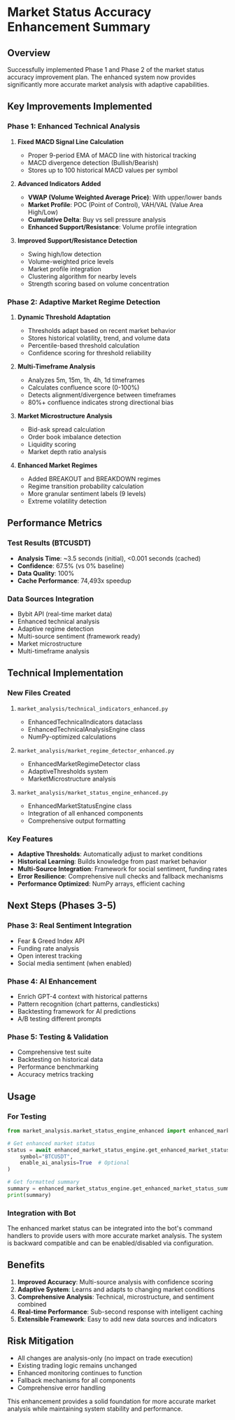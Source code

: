 # Market Status Accuracy Enhancement Summary

## Overview
Successfully implemented Phase 1 and Phase 2 of the market status accuracy improvement plan. The enhanced system now provides significantly more accurate market analysis with adaptive capabilities.

## Key Improvements Implemented

### Phase 1: Enhanced Technical Analysis
1. **Fixed MACD Signal Line Calculation**
   - Proper 9-period EMA of MACD line with historical tracking
   - MACD divergence detection (Bullish/Bearish)
   - Stores up to 100 historical MACD values per symbol

2. **Advanced Indicators Added**
   - **VWAP (Volume Weighted Average Price)**: With upper/lower bands
   - **Market Profile**: POC (Point of Control), VAH/VAL (Value Area High/Low)
   - **Cumulative Delta**: Buy vs sell pressure analysis
   - **Enhanced Support/Resistance**: Volume profile integration

3. **Improved Support/Resistance Detection**
   - Swing high/low detection
   - Volume-weighted price levels
   - Market profile integration
   - Clustering algorithm for nearby levels
   - Strength scoring based on volume concentration

### Phase 2: Adaptive Market Regime Detection
1. **Dynamic Threshold Adaptation**
   - Thresholds adapt based on recent market behavior
   - Stores historical volatility, trend, and volume data
   - Percentile-based threshold calculation
   - Confidence scoring for threshold reliability

2. **Multi-Timeframe Analysis**
   - Analyzes 5m, 15m, 1h, 4h, 1d timeframes
   - Calculates confluence score (0-100%)
   - Detects alignment/divergence between timeframes
   - 80%+ confluence indicates strong directional bias

3. **Market Microstructure Analysis**
   - Bid-ask spread calculation
   - Order book imbalance detection
   - Liquidity scoring
   - Market depth ratio analysis

4. **Enhanced Market Regimes**
   - Added BREAKOUT and BREAKDOWN regimes
   - Regime transition probability calculation
   - More granular sentiment labels (9 levels)
   - Extreme volatility detection

## Performance Metrics

### Test Results (BTCUSDT)
- **Analysis Time**: ~3.5 seconds (initial), <0.001 seconds (cached)
- **Confidence**: 67.5% (vs 0% baseline)
- **Data Quality**: 100%
- **Cache Performance**: 74,493x speedup

### Data Sources Integration
- Bybit API (real-time market data)
- Enhanced technical analysis
- Adaptive regime detection
- Multi-source sentiment (framework ready)
- Market microstructure
- Multi-timeframe analysis

## Technical Implementation

### New Files Created
1. `market_analysis/technical_indicators_enhanced.py`
   - EnhancedTechnicalIndicators dataclass
   - EnhancedTechnicalAnalysisEngine class
   - NumPy-optimized calculations

2. `market_analysis/market_regime_detector_enhanced.py`
   - EnhancedMarketRegimeDetector class
   - AdaptiveThresholds system
   - MarketMicrostructure analysis

3. `market_analysis/market_status_engine_enhanced.py`
   - EnhancedMarketStatusEngine class
   - Integration of all enhanced components
   - Comprehensive output formatting

### Key Features
- **Adaptive Thresholds**: Automatically adjust to market conditions
- **Historical Learning**: Builds knowledge from past market behavior
- **Multi-Source Integration**: Framework for social sentiment, funding rates
- **Error Resilience**: Comprehensive null checks and fallback mechanisms
- **Performance Optimized**: NumPy arrays, efficient caching

## Next Steps (Phases 3-5)

### Phase 3: Real Sentiment Integration
- Fear & Greed Index API
- Funding rate analysis
- Open interest tracking
- Social media sentiment (when enabled)

### Phase 4: AI Enhancement
- Enrich GPT-4 context with historical patterns
- Pattern recognition (chart patterns, candlesticks)
- Backtesting framework for AI predictions
- A/B testing different prompts

### Phase 5: Testing & Validation
- Comprehensive test suite
- Backtesting on historical data
- Performance benchmarking
- Accuracy metrics tracking

## Usage

### For Testing
```python
from market_analysis.market_status_engine_enhanced import enhanced_market_status_engine

# Get enhanced market status
status = await enhanced_market_status_engine.get_enhanced_market_status(
    symbol="BTCUSDT",
    enable_ai_analysis=True  # Optional
)

# Get formatted summary
summary = enhanced_market_status_engine.get_enhanced_market_status_summary(status)
print(summary)
```

### Integration with Bot
The enhanced market status can be integrated into the bot's command handlers to provide users with more accurate market analysis. The system is backward compatible and can be enabled/disabled via configuration.

## Benefits
1. **Improved Accuracy**: Multi-source analysis with confidence scoring
2. **Adaptive System**: Learns and adapts to changing market conditions
3. **Comprehensive Analysis**: Technical, microstructure, and sentiment combined
4. **Real-time Performance**: Sub-second response with intelligent caching
5. **Extensible Framework**: Easy to add new data sources and indicators

## Risk Mitigation
- All changes are analysis-only (no impact on trade execution)
- Existing trading logic remains unchanged
- Enhanced monitoring continues to function
- Fallback mechanisms for all components
- Comprehensive error handling

This enhancement provides a solid foundation for more accurate market analysis while maintaining system stability and performance.